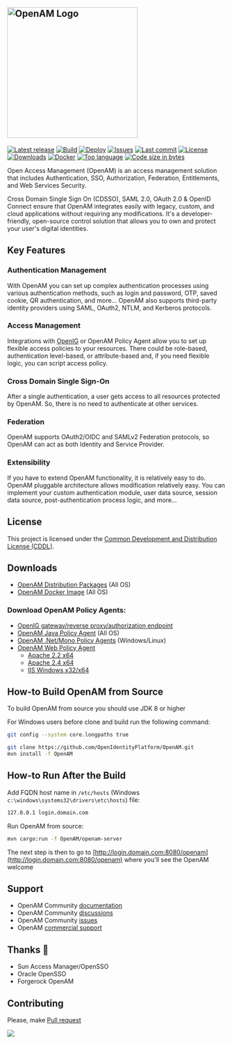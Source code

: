## <img alt="OpenAM Logo" src="https://github.com/OpenIdentityPlatform/OpenAM/raw/master/logo.png" width="300"/>
[![Latest release](https://img.shields.io/github/release/OpenIdentityPlatform/OpenAM.svg)](https://github.com/OpenIdentityPlatform/OpenAM/releases)
[![Build](https://github.com/OpenIdentityPlatform/OpenAM/actions/workflows/build.yml/badge.svg)](https://github.com/OpenIdentityPlatform/OpenAM/actions/workflows/build.yml)
[![Deploy](https://github.com/OpenIdentityPlatform/OpenAM/actions/workflows/deploy.yml/badge.svg)](https://github.com/OpenIdentityPlatform/OpenAM/actions/workflows/deploy.yml)
[![Issues](https://img.shields.io/github/issues/OpenIdentityPlatform/OpenAM.svg)](https://github.com/OpenIdentityPlatform/OpenAM/issues)
[![Last commit](https://img.shields.io/github/last-commit/OpenIdentityPlatform/OpenAM.svg)](https://github.com/OpenIdentityPlatform/OpenAM/commits/master)
[![License](https://img.shields.io/badge/license-CDDL-blue.svg)](https://github.com/OpenIdentityPlatform/OpenAM/blob/master/LICENSE.md)
[![Downloads](https://img.shields.io/github/downloads/OpenIdentityPlatform/OpenAM/total.svg)](https://github.com/OpenIdentityPlatform/OpenAM/releases)
[![Docker](https://img.shields.io/docker/pulls/openidentityplatform/openam.svg)](https://hub.docker.com/r/openidentityplatform/openam)
[![Top language](https://img.shields.io/github/languages/top/OpenIdentityPlatform/OpenAM.svg)](https://github.com/OpenIdentityPlatform/OpenAM)
[![Code size in bytes](https://img.shields.io/github/languages/code-size/OpenIdentityPlatform/OpenAM.svg)](https://github.com/OpenIdentityPlatform/OpenAM)

Open Access Management (OpenAM) is an access management solution that includes Authentication, SSO, Authorization, Federation, Entitlements, and Web Services Security.

Cross Domain Single Sign On (CDSSO), SAML 2.0, OAuth 2.0 & OpenID Connect ensure that OpenAM integrates easily with legacy, custom, and cloud applications without requiring any modifications. 
It's a developer-friendly, open-source control solution that allows you to own and protect your user's digital identities.

## Key Features
### Authentication Management
With OpenAM you can set up complex authentication processes using various authentication methods,
such as login and password, OTP, saved cookie, QR authentication, and more...
OpenAM also supports third-party identity providers using SAML, OAuth2, NTLM, and Kerberos protocols.
### Access Management
Integrations with [OpenIG](https://github.com/OpenIdentityPlatform/OpenIG) or OpenAM Policy Agent allow you to set up flexible access policies to your resources.
There could be role-based, authentication level-based, or attribute-based and, if you need flexible logic, you can script access policy.
### Cross Domain Single Sign-On
After a single authentication, a user gets access to all resources protected by OpenAM. So, there is no need to authenticate at other services.
### Federation
OpenAM supports OAuth2/OIDC and SAMLv2 Federation protocols, so OpenAM can act as both Identity and Service Provider.
### Extensibility
If you have to extend OpenAM functionality, it is relatively easy to do. OpenAM pluggable architecture allows modification relatively easy.
You can implement your custom authentication module, user data source, session data source, post-authentication process logic, and more...

## License
This project is licensed under the [Common Development and Distribution License (CDDL)](https://github.com/OpenIdentityPlatform/OpenAM/blob/master/LICENSE.md). 

## Downloads 
* [OpenAM Distribution Packages](https://github.com/OpenIdentityPlatform/OpenAM/releases) (All OS)
* [OpenAM Docker Image](https://hub.docker.com/r/openidentityplatform/openam/) (All OS)

### Download OpenAM Policy Agents:
* [OpenIG gateway/reverse proxy/authorization endpoint](https://github.com/OpenIdentityPlatform/OpenIG/releases)
* [OpenAM Java Policy Agent](https://github.com/OpenIdentityPlatform/OpenAM-JEE-Agents#downloads) (All OS)
* [OpenAM .Net/Mono Policy Agents](https://github.com/OpenIdentityPlatform/OpenAM-.Net-Agent#install-binary-distribution) (Windows/Linux)
* [OpenAM Web Policy Agent](https://github.com/OpenIdentityPlatform/OpenAM-Web-Agents)
  * [Apache 2.2 x64](https://github.com/OpenIdentityPlatform/OpenAM-Web-Agents/releases)
  * [Apache 2.4 x64](https://github.com/OpenIdentityPlatform/OpenAM-Web-Agents/releases) 
  * [IIS  Windows x32/x64](https://github.com/OpenIdentityPlatform/OpenAM-Web-Agents/releases)

## How-to Build OpenAM from Source
To build OpenAM from source you should use JDK 8 or higher

For Windows users before clone and build run the following command:
```bash
git config --system core.longpaths true
```

```bash
git clone https://github.com/OpenIdentityPlatform/OpenAM.git
mvn install -f OpenAM
```

## How-to Run After the Build
Add FQDN host name in `/etc/hosts` (Windows `c:\windows\systems32\drivers\etc\hosts`) file: 

```bash
127.0.0.1 login.domain.com
```

Run OpenAM from source:

```bash
mvn cargo:run -f OpenAM/openam-server
```

The next step is then to go to [http://login.domain.com:8080/openam](http://login.domain.com:8080/openam) where you'll see the OpenAM welcome 


## Support
* OpenAM Community [documentation](https://github.com/OpenIdentityPlatform/OpenAM/wiki)
* OpenAM Community [discussions](https://github.com/OpenIdentityPlatform/OpenAM/discussions)
* OpenAM Community [issues](https://github.com/OpenIdentityPlatform/OpenAM/issues)
* OpenAM [commercial support](https://github.com/OpenIdentityPlatform/.github/wiki/Approved-Vendor-List)

## Thanks 🥰
* Sun Access Manager/OpenSSO
* Oracle OpenSSO
* Forgerock OpenAM

## Contributing
Please, make [Pull request](https://github.com/OpenIdentityPlatform/OpenAM/pulls)

<a href="https://github.com/OpenIdentityPlatform/OpenAM/graphs/contributors">
  <img src="https://contributors-img.web.app/image?repo=OpenIdentityPlatform/OpenAM" />
</a>
